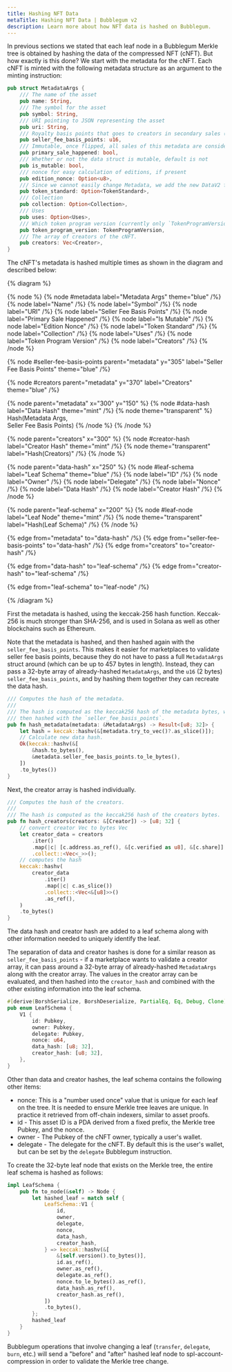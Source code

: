 ```yaml
---
title: Hashing NFT Data
metaTitle: Hashing NFT Data | Bubblegum v2
description: Learn more about how NFT data is hashed on Bubblegum.
---
```


In previous sections we stated that each leaf node in a Bubblegum Merkle tree is obtained by hashing the data of the compressed NFT (cNFT).  But how exactly is this done?  We start with the metadata for the cNFT.  Each cNFT is minted with the following metadata structure as an argument to the minting instruction:

```rust
pub struct MetadataArgs {
    /// The name of the asset
    pub name: String,
    /// The symbol for the asset
    pub symbol: String,
    /// URI pointing to JSON representing the asset
    pub uri: String,
    /// Royalty basis points that goes to creators in secondary sales (0-10000)
    pub seller_fee_basis_points: u16,
    /// Immutable, once flipped, all sales of this metadata are considered secondary.
    pub primary_sale_happened: bool,
    /// Whether or not the data struct is mutable, default is not
    pub is_mutable: bool,
    /// nonce for easy calculation of editions, if present
    pub edition_nonce: Option<u8>,
    /// Since we cannot easily change Metadata, we add the new DataV2 fields here at the end.
    pub token_standard: Option<TokenStandard>,
    /// Collection
    pub collection: Option<Collection>,
    /// Uses
    pub uses: Option<Uses>,
    /// Which token program version (currently only `TokenProgramVersion::Original`` is supported).
    pub token_program_version: TokenProgramVersion,
    /// The array of creators of the cNFT.
    pub creators: Vec<Creator>,
}
```

The cNFT's metadata is hashed multiple times as shown in the diagram and described below:

{% diagram %}

{% node %}
{% node #metadata label="Metadata Args" theme="blue" /%}
{% node label="Name" /%}
{% node label="Symbol" /%}
{% node label="URI" /%}
{% node label="Seller Fee Basis Points" /%}
{% node label="Primary Sale Happened" /%}
{% node label="Is Mutable" /%}
{% node label="Edition Nonce" /%}
{% node label="Token Standard" /%}
{% node label="Collection" /%}
{% node label="Uses" /%}
{% node label="Token Program Version" /%}
{% node label="Creators" /%}
{% /node %}

{% node #seller-fee-basis-points parent="metadata" y="305" label="Seller Fee Basis Points" theme="blue" /%}

{% node #creators parent="metadata" y="370" label="Creators" theme="blue" /%}

{% node parent="metadata" x="300" y="150" %}
{% node #data-hash label="Data Hash" theme="mint" /%}
{% node theme="transparent" %}
Hash(Metadata Args, \
Seller Fee Basis Points)
{% /node %}
{% /node %}

{% node parent="creators" x="300" %}
{% node #creator-hash label="Creator Hash" theme="mint" /%}
{% node theme="transparent" label="Hash(Creators)" /%}
{% /node %}

{% node parent="data-hash" x="250" %}
{% node #leaf-schema label="Leaf Schema" theme="blue" /%}
{% node label="ID" /%}
{% node label="Owner" /%}
{% node label="Delegate" /%}
{% node label="Nonce" /%}
{% node label="Data Hash" /%}
{% node label="Creator Hash" /%}
{% /node %}

{% node parent="leaf-schema" x="200" %}
{% node #leaf-node label="Leaf Node" theme="mint" /%}
{% node theme="transparent" label="Hash(Leaf Schema)" /%}
{% /node %}

{% edge from="metadata" to="data-hash" /%}
{% edge from="seller-fee-basis-points" to="data-hash" /%}
{% edge from="creators" to="creator-hash" /%}

{% edge from="data-hash" to="leaf-schema" /%}
{% edge from="creator-hash" to="leaf-schema" /%}

{% edge from="leaf-schema" to="leaf-node" /%}

{% /diagram %}

First the metadata is hashed, using the keccak-256 hash function.  Keccak-256 is much stronger than SHA-256, and is used in Solana as well as other blockchains such as Ethereum.

Note that the metadata is hashed, and then hashed again with the `seller_fee_basis_points`.  This makes it easier for marketplaces to validate seller fee basis points, because they do not have to pass a full `MetadataArgs` struct around (which can be up to 457 bytes in length).  Instead, they can pass a 32-byte array of already-hashed `MetadataArgs`, and the `u16` (2 bytes) `seller_fee_basis_points`, and by hashing them together they can recreate the data hash.

```rust
/// Computes the hash of the metadata.
///
/// The hash is computed as the keccak256 hash of the metadata bytes, which is
/// then hashed with the `seller_fee_basis_points`.
pub fn hash_metadata(metadata: &MetadataArgs) -> Result<[u8; 32]> {
    let hash = keccak::hashv(&[metadata.try_to_vec()?.as_slice()]);
    // Calculate new data hash.
    Ok(keccak::hashv(&[
        &hash.to_bytes(),
        &metadata.seller_fee_basis_points.to_le_bytes(),
    ])
    .to_bytes())
}
```

Next, the creator array is hashed individually.

```rust
/// Computes the hash of the creators.
///
/// The hash is computed as the keccak256 hash of the creators bytes.
pub fn hash_creators(creators: &[Creator]) -> [u8; 32] {
    // convert creator Vec to bytes Vec
    let creator_data = creators
        .iter()
        .map(|c| [c.address.as_ref(), &[c.verified as u8], &[c.share]].concat())
        .collect::<Vec<_>>();
    // computes the hash
    keccak::hashv(
        creator_data
            .iter()
            .map(|c| c.as_slice())
            .collect::<Vec<&[u8]>>()
            .as_ref(),
    )
    .to_bytes()
}
```

The data hash and creator hash are added to a leaf schema along with other information needed to uniquely identify the leaf.

The separation of data and creator hashes is done for a similar reason as `seller_fee_basis_points` - if a marketplace wants to validate a creator array, it can pass around a 32-byte array of already-hashed `MetadataArgs` along with the creator array.  The values in the creator array can be evaluated, and then hashed into the `creator_hash` and combined with the other existing information into the leaf schema.

```rust
#[derive(BorshSerialize, BorshDeserialize, PartialEq, Eq, Debug, Clone)]
pub enum LeafSchema {
    V1 {
        id: Pubkey,
        owner: Pubkey,
        delegate: Pubkey,
        nonce: u64,
        data_hash: [u8; 32],
        creator_hash: [u8; 32],
    },
}
```

Other than data and creator hashes, the leaf schema contains the following other items:
* nonce: This is a "number used once" value that is unique for each leaf on the tree.  It is needed to ensure Merkle tree leaves are unique.  In practice it retrieved from off-chain indexers, similar to asset proofs.
* id - This asset ID is a PDA derived from a fixed prefix, the Merkle tree Pubkey, and the nonce.
* owner - The Pubkey of the cNFT owner, typically a user's wallet.
* delegate - The delegate for the cNFT.  By default this is the user's wallet, but can be set by the `delegate` Bubblegum instruction.

To create the 32-byte leaf node that exists on the Merkle tree, the entire leaf schema is hashed as follows:

```rust
impl LeafSchema {
    pub fn to_node(&self) -> Node {
        let hashed_leaf = match self {
            LeafSchema::V1 {
                id,
                owner,
                delegate,
                nonce,
                data_hash,
                creator_hash,
            } => keccak::hashv(&[
                &[self.version().to_bytes()],
                id.as_ref(),
                owner.as_ref(),
                delegate.as_ref(),
                nonce.to_le_bytes().as_ref(),
                data_hash.as_ref(),
                creator_hash.as_ref(),
            ])
            .to_bytes(),
        };
        hashed_leaf
    }
}
```

Bubblegum operations that involve changing a leaf (`transfer`, `delegate`, `burn`, etc.) will send a "before" and "after" hashed leaf node to spl-account-compression in order to validate the Merkle tree change.
